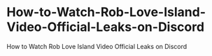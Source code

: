 # How-to-Watch-Rob-Love-Island-Video-Official-Leaks-on-Discord
How to Watch Rob Love Island Video Official Leaks on Discord
